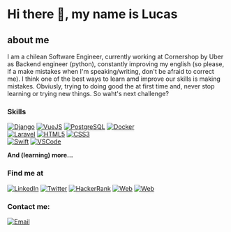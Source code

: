 # Hi there 👋, my name is Lucas

## about me

<!--
**sirlucast/sirlucast** is a ✨ _special_ ✨ repository because its `README.md` (this file) appears on your GitHub profile.

Here are some ideas to get you started:

- 🔭 I’m currently working on ...
- 🌱 I’m currently learning ...
- 👯 I’m looking to collaborate on ...
- 🤔 I’m looking for help with ...
- 💬 Ask me about ...
- 📫 How to reach me: ...
- 😄 Pronouns: ...
- ⚡ Fun fact: ...
-->
I am a chilean Software Engineer, currently working at Cornershop by Uber as Backend engineer (python), constantly improving my english (so please, if a make mistakes when I'm speaking/writing, don't be afraid to correct me).
I think one of the best ways to learn amd improve our skills is making mistakes. Obviusly, trying to doing good the at first time and, never stop learning or trying new things. So waht's next challenge?

### Skills

<!-- [![Python](https://img.shields.io/badge/Python-306998?style=for-the-badge&logo=python&logoColor=white&labelColor=494a4c)]("#") -->
<!-- [![JavaScript](https://img.shields.io/badge/JavaScript-F7DF1E?style=for-the-badge&logo=javascript&logoColor=white&labelColor=494a4c)]("#") -->
[![Django](https://img.shields.io/badge/Django-092e20?style=for-the-badge&logo=django&logoColor=white&labelColor=494a4c)]("#")
[![VueJS](https://img.shields.io/badge/Vue.js-41b883?style=for-the-badge&logo=vue.JS&logoColor=white&labelColor=494a4c)]("#")
[![PostgreSQL](https://img.shields.io/badge/PostgreSQL-4479A1?style=for-the-badge&logo=PostgreSQL&logoColor=white&labelColor=494a4c)]("#")
[![Docker](https://img.shields.io/badge/Docker-0db7ed?style=for-the-badge&logo=docker&logoColor=white&labelColor=494a4c)]("#")
</br>
[![Laravel](https://img.shields.io/badge/Laravel-f05340?style=for-the-badge&logo=laravel&logoColor=white&labelColor=494a4c)]("#")
[![HTML5](https://img.shields.io/badge/HTML-e44d26?style=for-the-badge&logo=HTML5&logoColor=white&labelColor=494a4c)]("#")
[![CSS3](https://img.shields.io/badge/CSS-e31b5f?style=for-the-badge&logo=CSS3&logoColor=white&labelColor=494a4c)]("#")
</br>
[![Swift](https://img.shields.io/badge/Flutter_-2196f3?style=for-the-badge&logo=flutter&logoColor=white&labelColor=494a4c)]("#")
[![VSCode](https://img.shields.io/badge/VSCode-1575F9?style=for-the-badge&logo=visual-studio-code&logoColor=white&labelColor=494a4c)]("#")
</br>

**And (learning) more...**

### Find me at

[![LinkedIn](https://img.shields.io/badge/LinkedIn-J._Lucas_Torres-0077B5?style=for-the-badge&logo=linkedin&logoColor=white&labelColor=494a4c)](https://www.linkedin.com/in/sirlucast)
[![Twitter](https://img.shields.io/badge/Twitter-@sirlucast-1DA1F2?style=for-the-badge&logo=twitter&logoColor=white&labelColor=494a4c)](https://twitter.com/sirlucast)
[![HackerRank](https://img.shields.io/badge/HackerRank-@sirlucast-2dc663?style=for-the-badge&logo=hackerrank&logoColor=white&labelColor=494a4c)](https://www.hackerrank.com/sirlucast)
[![Web](https://img.shields.io/badge/My_Website-(soon)-8b4be5?style=for-the-badge&logo=dev.to&logoColor=white&labelColor=494a4c)](https://sirlucast.ninja)
[![Web](https://img.shields.io/badge/CNTX_site-cntx.cl-225277?style=for-the-badge&logo=dev.to&logoColor=white&labelColor=494a4c)](https://cntx.cl)

### Contact me:

[![Email](https://img.shields.io/badge/jlmax.torres@gmail.com-personal_email-D14836?style=for-the-badge&logo=gmail&logoColor=white&labelColor=494a4c)](mailto:jlmax.torres@gmail.com)
